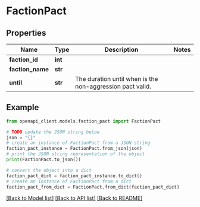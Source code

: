 # FactionPact


## Properties

Name | Type | Description | Notes
------------ | ------------- | ------------- | -------------
**faction_id** | **int** |  | 
**faction_name** | **str** |  | 
**until** | **str** | The duration until when is the non-aggression pact valid. | 

## Example

```python
from openapi_client.models.faction_pact import FactionPact

# TODO update the JSON string below
json = "{}"
# create an instance of FactionPact from a JSON string
faction_pact_instance = FactionPact.from_json(json)
# print the JSON string representation of the object
print(FactionPact.to_json())

# convert the object into a dict
faction_pact_dict = faction_pact_instance.to_dict()
# create an instance of FactionPact from a dict
faction_pact_from_dict = FactionPact.from_dict(faction_pact_dict)
```
[[Back to Model list]](../README.md#documentation-for-models) [[Back to API list]](../README.md#documentation-for-api-endpoints) [[Back to README]](../README.md)


